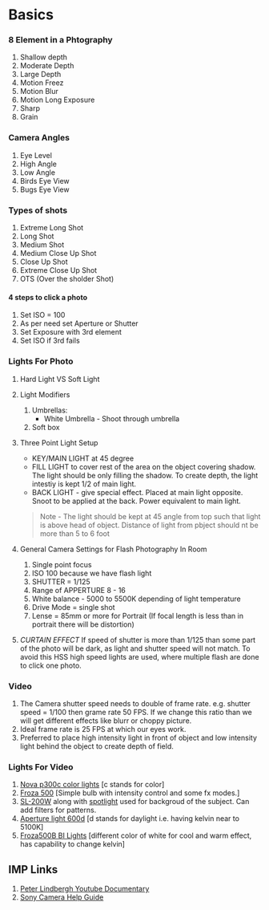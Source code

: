 # Basics


### 8 Element in a Phtography
1. Shallow depth
1. Moderate Depth
1. Large Depth
1. Motion Freez
1. Motion Blur
1. Motion Long Exposure
1. Sharp
1. Grain

### Camera Angles
1. Eye Level
1. High Angle
1. Low Angle
1. Birds Eye View
1. Bugs Eye View

### Types of shots
1. Extreme Long Shot
1. Long Shot
1. Medium Shot
1. Medium Close Up Shot
1. Close Up Shot
1. Extreme Close Up Shot
1. OTS (Over the sholder Shot)

#### 4 steps to click a photo
1. Set ISO = 100
1. As per need set Aperture or Shutter
1. Set Exposure with 3rd element
1. Set ISO if 3rd fails

### Lights For Photo

1. Hard Light VS Soft Light

1. Light Modifiers
    1. Umbrellas:
        * White Umbrella - Shoot through umbrella
    1. Soft box

1. Three Point Light Setup
    * KEY/MAIN LIGHT at 45 degree
    * FILL LIGHT to cover rest of the area on the object covering shadow. The light should be only filling the shadow. To create depth, the light intestiy is kept 1/2 of main light.
    * ⁠BACK LIGHT - give special effect. Placed at main light opposite. Snoot to be applied at the back. Power equivalent to main light.
    > Note - The light should be kept at 45 angle from top such that light is above head of object. Distance of light from pbject should nt be more than 5 to 6 foot

1. General Camera Settings for Flash Photography In Room
    1. Single point focus
    2. ⁠ISO 100 because we have flash light
    3. SHUTTER = 1/125
    4. Range of APPERTURE 8 - 16
    5. ⁠White balance - 5000 to 5500K depending of light temperature
    6. ⁠Drive Mode = single shot
    7. Lense = ⁠85mm or more for Portrait (If focal length is less than in portrait there will be distortion)

1. *CURTAIN EFFECT* If speed of shutter is more than 1/125 than some part of the photo will be dark, as light and shutter speed will not match. To avoid this HSS high speed lights are used, where multiple flash are done to click one photo.

### Video

1. The Camera shutter speed needs to double of frame rate. e.g. shutter speed = 1/100 then grame rate 50 FPS. If we change this ratio than we will get different effects like blurr or choppy picture.
1. Ideal frame rate is 25 FPS at which our eyes work.
1. Preferred to place high intensity light in front of object and low intensity light behind the object to create depth of field.

### Lights For Video

1. [Nova p300c color lights](https://aputure.com/products/nova-p300c?srsltid=AfmBOoryXNMDY5oKd0L35L8uA4YxYdX9NzXQ3-WhqHfoym653HctrDnq&Title=Default+Title) [c stands for color]
1. [Froza 500](https://photoquip.com/products/forza-500b-ll) [Simple bulb with intensity control and some fx modes.]
1. [SL-200W](https://tommirock.com/godox-sl-200w/) along with [spotlight](https://www.godox.com/product-d/Spotlight-Attachment.html) used for backgroud of the subject. Can add filters for patterns.
1. [Aperture light 600d](https://aputure.com/products/ls-600d-pro?srsltid=AfmBOoq_XcEGs4DHcpCAPj9cJnizEGyVph7Jgie-BtoqkBjWyMuE5o8Y&Battery+Mount=V-mount) [d stands for daylight i.e. having kelvin near to 5100K]
1. [Froza500B BI Lights](https://gppro.in/product/nanlite-forza-500b-ii-bi-color-led-monolight/?srsltid=AfmBOorCeNaRwOJSQVO4yTZPLG7gIsLkb0JruN59VMutUWbV9H6rxnVT) [different color of white for cool and warm effect, has capability to change kelvin]


## IMP Links
1. [Peter Lindbergh Youtube Documentary](https://www.youtube.com/watch?v=y-Rsf5fYQ4I&ab_channel=DWDocumentary)
1. [Sony Camera Help Guide](https://helpguide.sony.net/ilc/2320/v1/en/contents/201h_how_to_use_helpguide.html)



